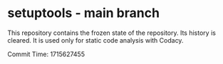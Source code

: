 # setuptools - main branch

This repository contains the frozen state of the repository.
Its history is cleared. It is used only for static code
analysis with Codacy.

Commit Time: 1715627455